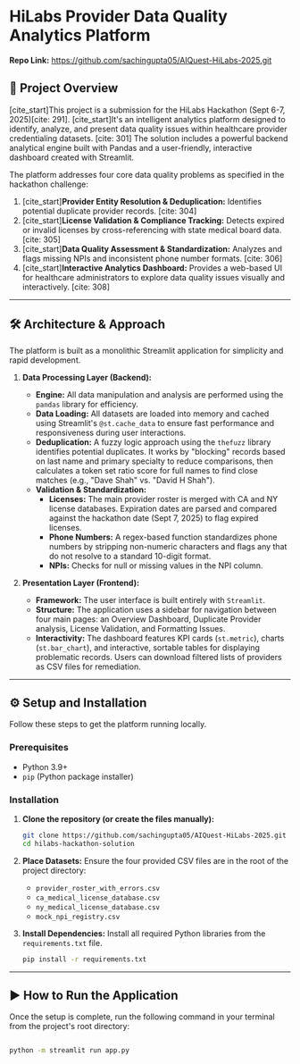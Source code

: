 # HiLabs Provider Data Quality Analytics Platform

**Repo Link:** https://github.com/sachingupta05/AIQuest-HiLabs-2025.git

## 🚀 Project Overview

[cite_start]This project is a submission for the HiLabs Hackathon (Sept 6-7, 2025)[cite: 291]. [cite_start]It's an intelligent analytics platform designed to identify, analyze, and present data quality issues within healthcare provider credentialing datasets. [cite: 301] The solution includes a powerful backend analytical engine built with Pandas and a user-friendly, interactive dashboard created with Streamlit.

The platform addresses four core data quality problems as specified in the hackathon challenge:
1.  [cite_start]**Provider Entity Resolution & Deduplication:** Identifies potential duplicate provider records. [cite: 304]
2.  [cite_start]**License Validation & Compliance Tracking:** Detects expired or invalid licenses by cross-referencing with state medical board data. [cite: 305]
3.  [cite_start]**Data Quality Assessment & Standardization:** Analyzes and flags missing NPIs and inconsistent phone number formats. [cite: 306]
4.  [cite_start]**Interactive Analytics Dashboard:** Provides a web-based UI for healthcare administrators to explore data quality issues visually and interactively. [cite: 308]

---

## 🛠️ Architecture & Approach

The platform is built as a monolithic Streamlit application for simplicity and rapid development.

1.  **Data Processing Layer (Backend):**
    * **Engine:** All data manipulation and analysis are performed using the `pandas` library for efficiency.
    * **Data Loading:** All datasets are loaded into memory and cached using Streamlit's `@st.cache_data` to ensure fast performance and responsiveness during user interactions.
    * **Deduplication:** A fuzzy logic approach using the `thefuzz` library identifies potential duplicates. It works by "blocking" records based on last name and primary specialty to reduce comparisons, then calculates a token set ratio score for full names to find close matches (e.g., "Dave Shah" vs. "David H Shah").
    * **Validation & Standardization:**
        * **Licenses:** The main provider roster is merged with CA and NY license databases. Expiration dates are parsed and compared against the hackathon date (Sept 7, 2025) to flag expired licenses.
        * **Phone Numbers:** A regex-based function standardizes phone numbers by stripping non-numeric characters and flags any that do not resolve to a standard 10-digit format.
        * **NPIs:** Checks for null or missing values in the NPI column.

2.  **Presentation Layer (Frontend):**
    * **Framework:** The user interface is built entirely with `Streamlit`.
    * **Structure:** The application uses a sidebar for navigation between four main pages: an Overview Dashboard, Duplicate Provider analysis, License Validation, and Formatting Issues.
    * **Interactivity:** The dashboard features KPI cards (`st.metric`), charts (`st.bar_chart`), and interactive, sortable tables for displaying problematic records. Users can download filtered lists of providers as CSV files for remediation.

---

## ⚙️ Setup and Installation

Follow these steps to get the platform running locally.

### Prerequisites
* Python 3.9+
* `pip` (Python package installer)

### Installation
1.  **Clone the repository (or create the files manually):**
    ```bash
    git clone https://github.com/sachingupta05/AIQuest-HiLabs-2025.git
    cd hilabs-hackathon-solution
    ```

2.  **Place Datasets:**
    Ensure the four provided CSV files are in the root of the project directory:
    * `provider_roster_with_errors.csv`
    * `ca_medical_license_database.csv`
    * `ny_medical_license_database.csv`
    * `mock_npi_registry.csv`

3.  **Install Dependencies:**
    Install all required Python libraries from the `requirements.txt` file.
    ```bash
    pip install -r requirements.txt
    ```

---

## ▶️ How to Run the Application

Once the setup is complete, run the following command in your terminal from the project's root directory:

```bash

python -m streamlit run app.py
